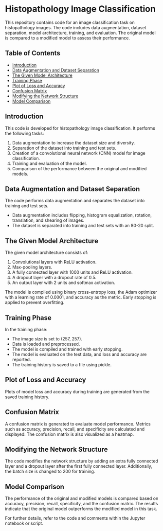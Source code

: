 # Histopathology Image Classification

This repository contains code for an image classification task on histopathology images. The code includes data augmentation, dataset separation, model architecture, training, and evaluation. The original model is compared to a modified model to assess their performance.

## Table of Contents

- [Introduction](#introduction)
- [Data Augmentation and Dataset Separation](#data-augmentation-and-dataset-separation)
- [The Given Model Architecture](#the-given-model-architecture)
- [Training Phase](#training-phase)
- [Plot of Loss and Accuracy](#plot-of-loss-and-accuracy)
- [Confusion Matrix](#confusion-matrix)
- [Modifying the Network Structure](#modifying-the-network-structure)
- [Model Comparison](#model-comparison)

## Introduction

This code is developed for histopathology image classification. It performs the following tasks:

1. Data augmentation to increase the dataset size and diversity.
2. Separation of the dataset into training and test sets.
3. Creation of a convolutional neural network (CNN) model for image classification.
4. Training and evaluation of the model.
5. Comparison of the performance between the original and modified models.


## Data Augmentation and Dataset Separation

The code performs data augmentation and separates the dataset into training and test sets.

- Data augmentation includes flipping, histogram equalization, rotation, translation, and shearing of images.
- The dataset is separated into training and test sets with an 80-20 split.

## The Given Model Architecture

The given model architecture consists of:

1. Convolutional layers with ReLU activation.
2. Max-pooling layers.
3. A fully connected layer with 1000 units and ReLU activation.
4. A dropout layer with a dropout rate of 0.5.
5. An output layer with 2 units and softmax activation.

The model is compiled using binary cross-entropy loss, the Adam optimizer with a learning rate of 0.0001, and accuracy as the metric. Early stopping is applied to prevent overfitting.

## Training Phase

In the training phase:

- The image size is set to (257, 257).
- Data is loaded and preprocessed.
- The model is compiled and trained with early stopping.
- The model is evaluated on the test data, and loss and accuracy are reported.
- The training history is saved to a file using pickle.

## Plot of Loss and Accuracy

Plots of model loss and accuracy during training are generated from the saved training history.

## Confusion Matrix

A confusion matrix is generated to evaluate model performance. Metrics such as accuracy, precision, recall, and specificity are calculated and displayed. The confusion matrix is also visualized as a heatmap.

## Modifying the Network Structure

The code modifies the network structure by adding an extra fully connected layer and a dropout layer after the first fully connected layer. Additionally, the batch size is changed to 200 for training.

## Model Comparison

The performance of the original and modified models is compared based on accuracy, precision, recall, specificity, and the confusion matrix. The results indicate that the original model outperforms the modified model in this task.

For further details, refer to the code and comments within the Jupyter notebook or script.
